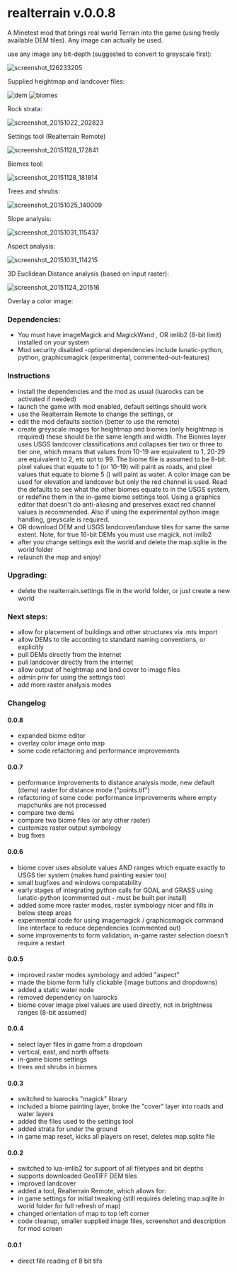 # realterrain v.0.0.8
A Minetest mod that brings real world Terrain into the game (using freely available DEM tiles). Any image can actually be used.

use any image any bit-depth (suggested to convert to greyscale first):

![screenshot_126233205](https://cloud.githubusercontent.com/assets/12679496/8270171/b98d0144-178e-11e5-9a21-ddea2624fdb6.png)

Supplied heightmap and landcover files:

![dem](https://cloud.githubusercontent.com/assets/12679496/10683910/00078544-78fc-11e5-9806-1c0786b3fa4e.png)
![biomes](https://cloud.githubusercontent.com/assets/12679496/10683908/fffbac4c-78fb-11e5-8190-4f0c0561b4b1.png)

Rock strata:

![screenshot_20151022_202823](https://cloud.githubusercontent.com/assets/12679496/10683866/771561ac-78fb-11e5-8fb4-6e9d876fcc67.png)

Settings tool (Realterrain Remote)

![screenshot_20151128_172841](https://cloud.githubusercontent.com/assets/12679496/11454885/7abec818-95f5-11e5-8203-0b77726bfdfa.png)

Biomes tool:

![screenshot_20151128_181814](https://cloud.githubusercontent.com/assets/12679496/11455022/87e1833a-95fc-11e5-81d8-d2f65cadf1a4.png)

Trees and shrubs:

![screenshot_20151025_140009](https://cloud.githubusercontent.com/assets/12679496/10717817/c79e4608-7b20-11e5-97e5-63c6116f480a.png)

Slope analysis:

![screenshot_20151031_115437](https://cloud.githubusercontent.com/assets/12679496/10865362/512e2128-7fc6-11e5-9c40-e214fa738e40.png)

Aspect analysis:

![screenshot_20151031_114215](https://cloud.githubusercontent.com/assets/12679496/10865364/58dbd988-7fc6-11e5-8a7e-75abc31f378d.png)

3D Euclidean Distance analysis (based on input raster):

![screenshot_20151124_201516](https://cloud.githubusercontent.com/assets/12679496/11388193/31d764d0-92e8-11e5-8c92-d34ff733dc56.png)

Overlay a color image:



### Dependencies:
- You must have imageMagick and MagickWand , OR imlib2 (8-bit limit) installed on your system
- Mod security disabled
-optional dependencies include lunatic-python, python, graphicsmagick (experimental, commented-out-features)

### Instructions
- install the dependencies and the mod as usual (luarocks can be activated if needed)
- launch the game with mod enabled, default settings should work
- use the Realterrain Remote to change the settings, or
- edit the mod defaults section (better to use the remote)
- create greyscale images for heightmap and biomes (only heightmap is required) these should be the same length and width.
The Biomes layer uses USGS landcover classifications and collapses tier two or three to tier one,
which means that values from 10-19 are equivalent to 1, 20-29 are equivalent to 2, etc upt to 99.
The biome file is assumed to be 8-bit. pixel values that equate to 1 (or 10-19) will paint as roads, and pixel values that equate to biome 5 () will paint as water.
A color image can be used for elevation and landcover but only the red channel is used.
Read the defaults to see what the other biomes equate to in the USGS system, or redefine them in the in-game biome settings tool.
Using a graphics editor that doesn't do anti-aliasing and preserves exact red channel values is recommended. Also if using the experimental python image handling, greyscale is required.
- OR download DEM and USGS landcover/landuse tiles for same the same extent. Note, for true 16-bit DEMs you must use magick, not imlib2
- after you change settings exit the world and delete the map.sqlite in the world folder
- relaunch the map and enjoy!

### Upgrading:
- delete the realterrain.settings file in the world folder, or just create a new world

### Next steps:

- allow for placement of buildings and other structures via .mts import
- allow DEMs to tile according to standard naming conventions, or explicitly
- pull DEMs directly from the internet
- pull landcover directly from the internet
- allow output of heightmap and land cover to image files
- admin priv for using the settings tool
- add more raster analysis modes

### Changelog

#### 0.0.8
- expanded biome editor
- overlay color image onto map
- some code refactoring and performance improvements

#### 0.0.7
- performance improvements to distance analysis mode, new default (demo) raster for distance mode ("points.tif")
- refactoring of some code: performance improvements where empty mapchunks are not processed
- compare two dems
- compare two biome files (or any other raster)
- customize raster output symbology
- bug fixes

#### 0.0.6
- biome cover uses absolute values AND ranges which equate exactly to USGS tier system (makes hand painting easier too)
- small bugfixes and windows compatability
- early stages of integrating python calls for GDAL and GRASS using lunatic-python (commented out - must be built per install)
- added some more raster modes, raster symbology nicer and fills in below steep areas
- experimental code for using imagemagick / graphicsmagick command line interface to reduce dependencies (commented out)
- some improvements to form validation, in-game raster selection doesn't require a restart

#### 0.0.5
- improved raster modes symbology and added "aspect"
- made the biome form fully clickable (image buttons and dropdowns)
- added a static water node
- removed dependency on luarocks
- biome cover image pixel values are used directly, not in brightness ranges (8-bit assumed)

#### 0.0.4
- select layer files in game from a dropdown
- vertical, east, and north offsets
- in-game biome settings
- trees and shrubs in biomes

#### 0.0.3
- switched to luarocks "magick" library
- included a biome painting layer, broke the "cover" layer into roads and water layers
- added the files used to the settings tool
- added strata for under the ground
- in game map reset, kicks all players on reset, deletes map.sqlite file

#### 0.0.2
- switched to lua-imlib2 for support of all filetypes and bit depths
- supports downloaded GeoTIFF DEM tiles
- improved landcover
- added a tool, Realterrain Remote, which allows for:
- in game settings for initial tweaking (still requires deleting map.sqlite in world folder for full refresh of map)
- changed orientation of map to top left corner
- code cleanup, smaller supplied image files, screenshot and description for mod screen

#### 0.0.1
- direct file reading of 8 bit tifs